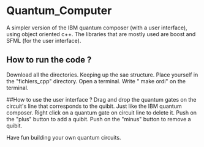 # Quantum_Computer
A simpler version of the IBM quantum composer (with a user interface), using object oriented c++. 
The libraries that are mostly used are boost and SFML (for the user interface).

## How to run the code ? 
Download all the directories. Keeping up the sae structure. 
Place yourself in the "fichiers_cpp" directory. 
Open a terminal.
Write " make ordi" on the terminal.


##How to use the user interface ?
Drag and drop the quantum gates on the circuit's line that corresponds to the quibit. Just like the IBM quantum composer. 
Right click on a quantum gate on circuit line to delete it. 
Push on the "plus" button to add a quibit. Push on the "minus" button to remove a quibit. 


Have fun building your own quantum circuits. 
